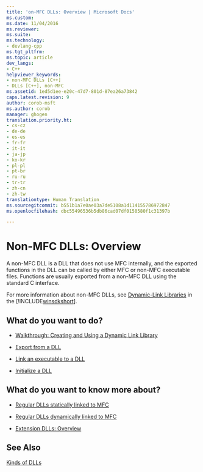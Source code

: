 ```yaml
---
title: 'on-MFC DLLs: Overview | Microsoft Docs'
ms.custom: 
ms.date: 11/04/2016
ms.reviewer: 
ms.suite: 
ms.technology:
- devlang-cpp
ms.tgt_pltfrm: 
ms.topic: article
dev_langs:
- C++
helpviewer_keywords:
- non-MFC DLLs [C++]
- DLLs [C++], non-MFC
ms.assetid: 1ed5d1ee-e20c-47d7-801d-87ea26a73842
caps.latest.revision: 9
author: corob-msft
ms.author: corob
manager: ghogen
translation.priority.ht:
- cs-cz
- de-de
- es-es
- fr-fr
- it-it
- ja-jp
- ko-kr
- pl-pl
- pt-br
- ru-ru
- tr-tr
- zh-cn
- zh-tw
translationtype: Human Translation
ms.sourcegitcommit: b551b1a7e0ae03a7de5108a1d114155786972847
ms.openlocfilehash: dbc55496536b5db86cad07df0150580f1c31397b

---
```

# Non-MFC DLLs: Overview
A non-MFC DLL is a DLL that does not use MFC internally, and the exported functions in the DLL can be called by either MFC or non-MFC executable files. Functions are usually exported from a non-MFC DLL using the standard C interface.  
  
 For more information about non-MFC DLLs, see [Dynamic-Link Libraries](http://msdn.microsoft.com/library/windows/desktop/ms682589) in the [!INCLUDE[winsdkshort](../atl-mfc-shared/reference/includes/winsdkshort_md.md)].  
  
## What do you want to do?  
  
-   [Walkthrough: Creating and Using a Dynamic Link Library](../build/walkthrough-creating-and-using-a-dynamic-link-library-cpp.md)  
  
-   [Export from a DLL](../build/exporting-from-a-dll.md)  
  
-   [Link an executable to a DLL](../build/linking-an-executable-to-a-dll.md)  
  
-   [Initialize a DLL](../build/initializing-a-dll.md)  
  
## What do you want to know more about?  
  
-   [Regular DLLs statically linked to MFC](../build/regular-dlls-statically-linked-to-mfc.md)  
  
-   [Regular DLLs dynamically linked to MFC](../build/regular-dlls-dynamically-linked-to-mfc.md)  
  
-   [Extension DLLs: Overview](../build/extension-dlls-overview.md)  
  
## See Also  
 [Kinds of DLLs](../build/kinds-of-dlls.md)


<!--HONumber=Jan17_HO1-->


